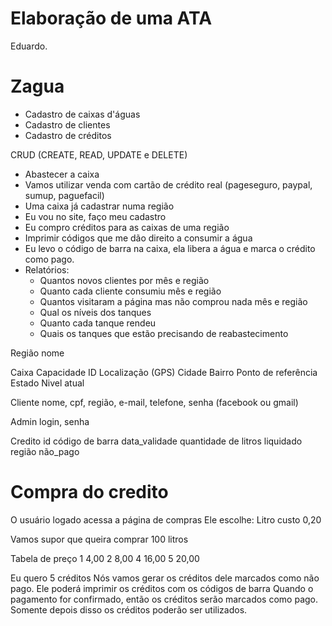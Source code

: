 # Elaboração de uma ATA

Eduardo.

# Zagua

- Cadastro de caixas d'águas
- Cadastro de clientes
- Cadastro de créditos

CRUD (CREATE, READ, UPDATE e DELETE)

- Abastecer a caixa
- Vamos utilizar venda com cartão de crédito real (pageseguro, paypal, sumup, paguefacil)
- Uma caixa já cadastrar numa região
- Eu vou no site, faço meu cadastro
- Eu compro créditos para as caixas de uma região
- Imprimir códigos que me dão direito a consumir a água
- Eu levo o código de barra na caixa, ela libera a água e marca o crédito como pago.
- Relatórios:
  - Quantos novos clientes por mês e região
  - Quanto cada cliente consumiu mês e região
  - Quantos visitaram a página mas não comprou nada mês e região
  - Qual os níveis dos tanques
  - Quanto cada tanque rendeu
  - Quais os tanques que estão precisando de reabastecimento

Região
  nome

Caixa
  Capacidade
  ID
  Localização (GPS)
  Cidade
  Bairro
  Ponto de referência
  Estado
  Nivel atual

Cliente
  nome, cpf, região, e-mail, telefone, senha (facebook ou gmail)

Admin
  login, senha

Credito
  id
  código de barra
  data_validade
  quantidade de litros
  liquidado
  região
  não_pago

# Compra do credito

O usuário logado acessa a página de compras
Ele escolhe:
  Litro custo 0,20

Vamos supor que queira comprar 100 litros

  Tabela de preço
  1   4,00
  2   8,00
  4  16,00
  5  20,00

  Eu quero 5 créditos
  Nós vamos gerar os créditos dele marcados como não pago.
  Ele poderá imprimir os créditos com os códigos de barra
  Quando o pagamento for confirmado, então os créditos serão marcados como pago.
  Somente depois disso os créditos poderão ser utilizados.
